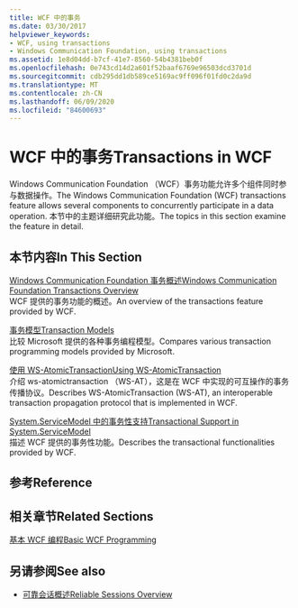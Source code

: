 ```yaml
---
title: WCF 中的事务
ms.date: 03/30/2017
helpviewer_keywords:
- WCF, using transactions
- Windows Communication Foundation, using transactions
ms.assetid: 1e8d04dd-b7cf-41e7-8560-54b4381beb0f
ms.openlocfilehash: 0e743cd14d2a601f52baaf6769e96503dcd3701d
ms.sourcegitcommit: cdb295dd1db589ce5169ac9ff096f01fd0c2da9d
ms.translationtype: MT
ms.contentlocale: zh-CN
ms.lasthandoff: 06/09/2020
ms.locfileid: "84600693"
---
```

# <a name="transactions-in-wcf"></a><span data-ttu-id="cb931-102">WCF 中的事务</span><span class="sxs-lookup"><span data-stu-id="cb931-102">Transactions in WCF</span></span>
<span data-ttu-id="cb931-103">Windows Communication Foundation （WCF）事务功能允许多个组件同时参与数据操作。</span><span class="sxs-lookup"><span data-stu-id="cb931-103">The Windows Communication Foundation (WCF) transactions feature allows several components to concurrently participate in a data operation.</span></span> <span data-ttu-id="cb931-104">本节中的主题详细研究此功能。</span><span class="sxs-lookup"><span data-stu-id="cb931-104">The topics in this section examine the feature in detail.</span></span>  
  
## <a name="in-this-section"></a><span data-ttu-id="cb931-105">本节内容</span><span class="sxs-lookup"><span data-stu-id="cb931-105">In This Section</span></span>  
 [<span data-ttu-id="cb931-106">Windows Communication Foundation 事务概述</span><span class="sxs-lookup"><span data-stu-id="cb931-106">Windows Communication Foundation Transactions Overview</span></span>](transactions-overview.md)  
 <span data-ttu-id="cb931-107">WCF 提供的事务功能的概述。</span><span class="sxs-lookup"><span data-stu-id="cb931-107">An overview of the transactions feature provided by WCF.</span></span>  
  
 [<span data-ttu-id="cb931-108">事务模型</span><span class="sxs-lookup"><span data-stu-id="cb931-108">Transaction Models</span></span>](transaction-models.md)  
 <span data-ttu-id="cb931-109">比较 Microsoft 提供的各种事务编程模型。</span><span class="sxs-lookup"><span data-stu-id="cb931-109">Compares various transaction programming models provided by Microsoft.</span></span>  
  
 [<span data-ttu-id="cb931-110">使用 WS-AtomicTransaction</span><span class="sxs-lookup"><span data-stu-id="cb931-110">Using WS-AtomicTransaction</span></span>](using-ws-atomictransaction.md)  
 <span data-ttu-id="cb931-111">介绍 ws-atomictransaction （WS-AT），这是在 WCF 中实现的可互操作的事务传播协议。</span><span class="sxs-lookup"><span data-stu-id="cb931-111">Describes WS-AtomicTransaction (WS-AT), an interoperable transaction propagation protocol that is implemented in WCF.</span></span>  
  
 [<span data-ttu-id="cb931-112">System.ServiceModel 中的事务性支持</span><span class="sxs-lookup"><span data-stu-id="cb931-112">Transactional Support in System.ServiceModel</span></span>](transactional-support-in-system-servicemodel.md)  
 <span data-ttu-id="cb931-113">描述 WCF 提供的事务性功能。</span><span class="sxs-lookup"><span data-stu-id="cb931-113">Describes the transactional functionalities provided by WCF.</span></span>  
  
## <a name="reference"></a><span data-ttu-id="cb931-114">参考</span><span class="sxs-lookup"><span data-stu-id="cb931-114">Reference</span></span>  
  
## <a name="related-sections"></a><span data-ttu-id="cb931-115">相关章节</span><span class="sxs-lookup"><span data-stu-id="cb931-115">Related Sections</span></span>  
 [<span data-ttu-id="cb931-116">基本 WCF 编程</span><span class="sxs-lookup"><span data-stu-id="cb931-116">Basic WCF Programming</span></span>](../basic-wcf-programming.md)  
  
## <a name="see-also"></a><span data-ttu-id="cb931-117">另请参阅</span><span class="sxs-lookup"><span data-stu-id="cb931-117">See also</span></span>

- [<span data-ttu-id="cb931-118">可靠会话概述</span><span class="sxs-lookup"><span data-stu-id="cb931-118">Reliable Sessions Overview</span></span>](reliable-sessions-overview.md)
